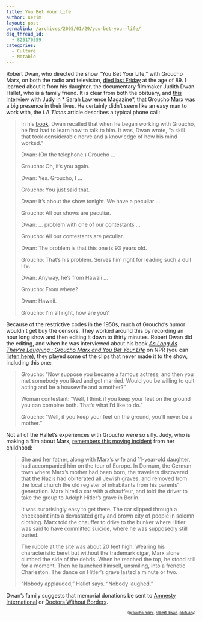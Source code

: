 ```yaml
---
title: You Bet Your Life
author: Kerim
layout: post
permalink: /archives/2005/01/29/you-bet-your-life/
dsq_thread_id:
  - 825170359
categories:
  - Culture
  - Notable
---
```

Robert Dwan, who directed the show &#8220;You Bet Your Life,&#8221; with Groucho Marx, on both the radio and television, <a href="http://www.latimes.com/news/obituaries/la-me-dwan27jan27,1,142904,print.story?coll=la-news-obituaries" onclick="_gaq.push(['_trackEvent', 'outbound-article', 'http://www.latimes.com/news/obituaries/la-me-dwan27jan27,1,142904,print.story?coll=la-news-obituaries', 'died last Friday']);" >died last Friday</a> at the age of 89. I learned about it from his daughter, the documentary filmmaker Judith Dwan Hallet, who is a family friend. It is clear from both the obituary, and <a href="http://www.slc.edu/index.php?pageID=1976" onclick="_gaq.push(['_trackEvent', 'outbound-article', 'http://www.slc.edu/index.php?pageID=1976', 'this interview']);" >this interview</a> with Judy in * Sarah Lawrence Magazine*, that Groucho Marx was a big presence in their lives. He certainly didn&#8217;t seem like an easy man to work with, the *LA Times* article describes a typical phone call:

> In his <a href="http://www.amazon.com/exec/obidos/ASIN/188766436X/shashwaticom-20" onclick="_gaq.push(['_trackEvent', 'outbound-article', 'http://www.amazon.com/exec/obidos/ASIN/188766436X/shashwaticom-20', 'book']);" >book</a>, Dwan recalled that when he began working with Groucho, he first had to learn how to talk to him. It was, Dwan wrote, &#8220;a skill that took considerable nerve and a knowledge of how his mind worked.&#8221;
> 
> Dwan: (On the telephone.) Groucho …
> 
> Groucho: Oh, it&#8217;s you again.
> 
> Dwan: Yes. Groucho, I …
> 
> Groucho: You just said that.
> 
> Dwan: It&#8217;s about the show tonight. We have a peculiar …
> 
> Groucho: All our shows are peculiar.
> 
> Dwan: … problem with one of our contestants …
> 
> Groucho: All our contestants are peculiar.
> 
> Dwan: The problem is that this one is 93 years old.
> 
> Groucho: That&#8217;s his problem. Serves him right for leading such a dull life.
> 
> Dwan: Anyway, he&#8217;s from Hawaii …
> 
> Groucho: From where?
> 
> Dwan: Hawaii.
> 
> Groucho: I&#8217;m all right, how are you?

Because of the restrictive codes in the 1950s, much of Groucho&#8217;s humor wouldn&#8217;t get buy the censors. They worked around this by recording an hour long show and then editing it down to thirty minutes. Robert Dwan did the editing, and when he was interviewed about his book *<a href="http://www.amazon.com/exec/obidos/ASIN/188766436X/shashwaticom-20" onclick="_gaq.push(['_trackEvent', 'outbound-article', 'http://www.amazon.com/exec/obidos/ASIN/188766436X/shashwaticom-20', 'As Long As They&#8217;re Laughing : Groucho Marx and You Bet Your Life']);" >As Long As They&#8217;re Laughing : Groucho Marx and You Bet Your Life</a>* on NPR (you can <a href="http://www.npr.org/templates/story/story.php?storyId=1120987" onclick="_gaq.push(['_trackEvent', 'outbound-article', 'http://www.npr.org/templates/story/story.php?storyId=1120987', 'listen here']);" >listen here</a>), they played some of the clips that never made it to the show, including this one:

> Groucho: &#8220;Now suppose you became a famous actress, and then you met somebody you liked and got married. Would you be willing to quit acting and be a housewife and a mother?&#8221;
> 
> Woman contestant: &#8220;Well, I think if you keep your feet on the ground you can combine both. That&#8217;s what I&#8217;d like to do.&#8221;
> 
> Groucho: &#8220;Well, if you keep your feet on the ground, you&#8217;ll never be a mother.&#8221;

Not all of the Hallet&#8217;s experiences with Groucho were so silly. Judy, who is making a film about Marx, <a href="http://www.slc.edu/index.php?pageID=1976" onclick="_gaq.push(['_trackEvent', 'outbound-article', 'http://www.slc.edu/index.php?pageID=1976', 'remembers this moving incident']);" >remembers this moving incident</a> from her childhood:

> She and her father, along with Marx&#8217;s wife and 11-year-old daughter, had accompanied him on the tour of Europe. In Dornum, the German town where Marx&#8217;s mother had been born, the travelers discovered that the Nazis had obliterated all Jewish graves, and removed from the local church the old register of inhabitants from his parents&#8217; generation. Marx hired a car with a chauffeur, and told the driver to take the group to Adolph Hitler&#8217;s grave in Berlin.
> 
> It was surprisingly easy to get there. The car slipped through a checkpoint into a devastated gray and brown city of people in solemn clothing. Marx told the chauffer to drive to the bunker where Hitler was said to have committed suicide, where he was supposedly still buried.
> 
> The rubble at the site was about 20 feet high. Wearing his characteristic beret but without the trademark cigar, Marx alone climbed the side of the debris. When he reached the top, he stood still for a moment. Then he launched himself, unsmiling, into a frenetic Charleston. The dance on Hitler&#8217;s grave lasted a minute or two.
> 
> &#8220;Nobody applauded,&#8221; Hallet says. &#8220;Nobody laughed.&#8221;

Dwan&#8217;s family suggests that memorial donations be sent to <a href="http://web.amnesty.org/pages/donate_now" onclick="_gaq.push(['_trackEvent', 'outbound-article', 'http://web.amnesty.org/pages/donate_now', 'Amnesty International']);" >Amnesty International</a> or <a href="http://www.doctorswithoutborders-usa.org/donate/" onclick="_gaq.push(['_trackEvent', 'outbound-article', 'http://www.doctorswithoutborders-usa.org/donate/', 'Doctors Without Borders']);" >Doctors Without Borders</a>.

<div style="text-align:right;">
  <span style="font-size:x-small;">{<a href="http://technorati.com/tag/groucho marx" onclick="_gaq.push(['_trackEvent', 'outbound-article', 'http://technorati.com/tag/groucho marx', 'groucho marx']);"  rel="tag">groucho marx</a>, <a href="http://technorati.com/tag/robert dwan" onclick="_gaq.push(['_trackEvent', 'outbound-article', 'http://technorati.com/tag/robert dwan', 'robert dwan']);"  rel="tag">robert dwan</a>, <a href="http://technorati.com/tag/obituary" onclick="_gaq.push(['_trackEvent', 'outbound-article', 'http://technorati.com/tag/obituary', 'obituary']);"  rel="tag">obituary</a>}</span>


